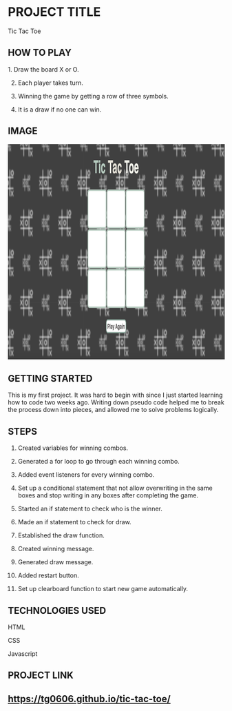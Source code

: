 
<h1>PROJECT TITLE</h1>

Tic Tac Toe 

<h2>HOW TO PLAY</h2>

<bold>1.</bold> Draw the board X or O.

2. Each player takes turn.

3. Winning the game by getting a row of three symbols. 

4. It is a draw if no one can win. 

<h2>IMAGE</h2>

<img src="images/Tic-Tac-Toe.png" width="1400px" height="500px">

<h2>GETTING STARTED</h2>

This is my first project. It was hard to begin with since I just started learning how to code two weeks ago. Writing down pseudo code helped me to break the process down into pieces, and allowed me to solve problems logically.  

<h2>STEPS</h2>

1. Created variables for winning combos.

2. Generated a for loop to go through each winning combo.

3. Added event listeners for every winning combo.

4. Set up a conditional statement that not allow overwriting in the same boxes and stop writing in any boxes after completing the game.

5. Started an if statement to check who is the winner.

6. Made an if statement to check for draw.

7. Established the draw function.

8. Created winning message. 

9. Generated draw message.

10. Added restart button.

11. Set up clearboard function to start new game automatically.

<h2>TECHNOLOGIES USED</h2>

HTML

CSS

Javascript 

<h2>PROJECT LINK<h2>

https://tg0606.github.io/tic-tac-toe/






